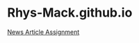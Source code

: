 # Rhys-Mack.github.io
<p><a href="Basic Web Design/News Article Assignment.html/" target="blank">News Article Assignment</a></p>
